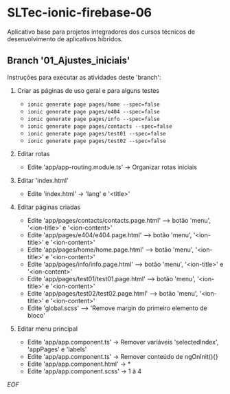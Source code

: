 
# SLTec-ionic-firebase-06
Aplicativo base para projetos integradores dos cursos técnicos de desenvolvimento de aplicativos híbridos.
## Branch '01_Ajustes_iniciais'
Instruções para executar as atividades deste 'branch':

1) Criar as páginas de uso geral e para alguns testes

	- ``ionic generate page pages/home --spec=false``
	- ``ionic generate page pages/e404 --spec=false``
	- ``ionic generate page pages/info --spec=false``
	- ``ionic generate page pages/contacts --spec=false``
	- ``ionic generate page pages/test01 --spec=false``
	- ``ionic generate page pages/test02 --spec=false``

2) Editar rotas

	- Edite 'app/app-routing.module.ts' &rarr; Organizar rotas iniciais

3) Editar 'index.html'

	- Edite 'index.html' &rarr; 'lang' e '&lt;title&gt;'

4) Editar páginas criadas

	- Edite 'app/pages/contacts/contacts.page.html' --> botão 'menu', '&lt;ion-title&gt;' e '&lt;ion-content&gt;'
	- Edite 'app/pages/e404/e404.page.html' --> botão 'menu', '&lt;ion-title&gt;' e '&lt;ion-content&gt;'
	- Edite 'app/pages/home/home.page.html' --> botão 'menu', '&lt;ion-title&gt;' e '&lt;ion-content&gt;'
	- Edite 'app/pages/info/info.page.html' --> botão 'menu', '&lt;ion-title&gt;' e '&lt;ion-content&gt;'
	- Edite 'app/pages/test01/test01.page.html' --> botão 'menu', '&lt;ion-title&gt;' e '&lt;ion-content&gt;'
	- Edite 'app/pages/test02/test02.page.html' --> botão 'menu', '&lt;ion-title&gt;' e '&lt;ion-content&gt;'
	- Edite 'global.scss' --> 'Remove margin do primeiro elemento de bloco'

5) Editar menu principal

	- Edite 'app/app.component.ts' &rarr; Remover variáveis 'selectedIndex', 'appPages' e 'labels'
	- Edite 'app/app.component.ts' &rarr; Remover conteúdo de ngOnInit(){}
	- Edite 'app/app.component.html' &rarr; *
	- Edite 'app/app.component.scss' &rarr; 1 à 4

*EOF*
